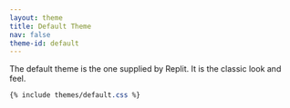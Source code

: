 ```yaml
---
layout: theme
title: Default Theme
nav: false
theme-id: default
---
```


The default theme is the one supplied by Replit. It is the classic look and feel.

```css
{% include themes/default.css %}
```

